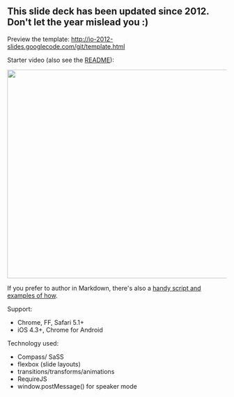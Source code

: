 ## This slide deck has been updated since 2012. Don't let the year mislead you :) ##

Preview the template: http://io-2012-slides.googlecode.com/git/template.html

Starter video (also see the [README](http://io-2012-slides.googlecode.com/git/README.html)):

<a href='http://www.youtube.com/watch?feature=player_embedded&v=WRvECXyWj80' target='_blank'><img src='http://img.youtube.com/vi/WRvECXyWj80/0.jpg' width='640' height=480 /></a>

If you prefer to author in Markdown, there's also a [handy script and examples of how](https://code.google.com/p/io-2012-slides/source/browse/#git%2Fscripts%2Fmd).

Support:
  * Chrome, FF, Safari 5.1+
  * iOS 4.3+, Chrome for Android

Technology used:
  * Compass/ SaSS
  * flexbox (slide layouts)
  * transitions/transforms/animations
  * RequireJS
  * window.postMessage() for speaker mode